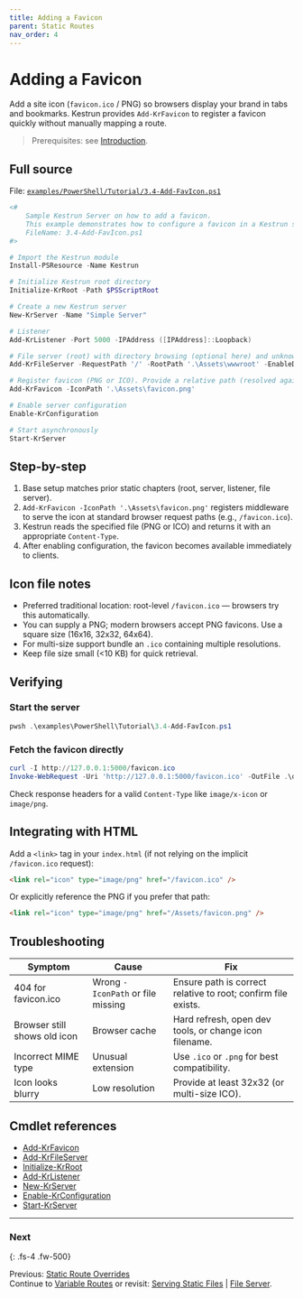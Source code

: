 ```yaml
---
title: Adding a Favicon
parent: Static Routes
nav_order: 4
---
```


# Adding a Favicon

Add a site icon (`favicon.ico` / PNG) so browsers display your brand in tabs and bookmarks. Kestrun provides
`Add-KrFavicon` to register a favicon quickly without manually mapping a route.

> Prerequisites: see [Introduction][Introduction].

## Full source

File: [`examples/PowerShell/Tutorial/3.4-Add-FavIcon.ps1`][3.4-Add-FavIcon.ps1]

```powershell
<#
    Sample Kestrun Server on how to add a favicon.
    This example demonstrates how to configure a favicon in a Kestrun server.
    FileName: 3.4-Add-FavIcon.ps1
#>

# Import the Kestrun module
Install-PSResource -Name Kestrun

# Initialize Kestrun root directory
Initialize-KrRoot -Path $PSScriptRoot

# Create a new Kestrun server
New-KrServer -Name "Simple Server"

# Listener
Add-KrListener -Port 5000 -IPAddress ([IPAddress]::Loopback)

# File server (root) with directory browsing (optional here) and unknown types for demo
Add-KrFileServer -RequestPath '/' -RootPath '.\Assets\wwwroot' -EnableDirectoryBrowsing -ServeUnknownFileTypes

# Register favicon (PNG or ICO). Provide a relative path (resolved against initialized root).
Add-KrFavicon -IconPath '.\Assets\favicon.png'

# Enable server configuration
Enable-KrConfiguration

# Start asynchronously
Start-KrServer
```

## Step-by-step

1. Base setup matches prior static chapters (root, server, listener, file server).
2. `Add-KrFavicon -IconPath '.\Assets\favicon.png'` registers middleware to serve the icon at standard
   browser request paths (e.g., `/favicon.ico`).
3. Kestrun reads the specified file (PNG or ICO) and returns it with an appropriate `Content-Type`.
4. After enabling configuration, the favicon becomes available immediately to clients.

## Icon file notes

- Preferred traditional location: root-level `/favicon.ico` — browsers try this automatically.
- You can supply a PNG; modern browsers accept PNG favicons. Use a square size (16x16, 32x32, 64x64).
- For multi-size support bundle an `.ico` containing multiple resolutions.
- Keep file size small (<10 KB) for quick retrieval.

## Verifying

### Start the server

```powershell
pwsh .\examples\PowerShell\Tutorial\3.4-Add-FavIcon.ps1
```

### Fetch the favicon directly

```powershell
curl -I http://127.0.0.1:5000/favicon.ico
Invoke-WebRequest -Uri 'http://127.0.0.1:5000/favicon.ico' -OutFile .\downloaded-favicon.ico
```

Check response headers for a valid `Content-Type` like `image/x-icon` or `image/png`.

## Integrating with HTML

Add a `<link>` tag in your `index.html` (if not relying on the implicit `/favicon.ico` request):

```html
<link rel="icon" type="image/png" href="/favicon.ico" />
```

Or explicitly reference the PNG if you prefer that path:

```html
<link rel="icon" type="image/png" href="/Assets/favicon.png" />
```

## Troubleshooting

| Symptom                      | Cause                             | Fix                                                           |
|------------------------------|-----------------------------------|---------------------------------------------------------------|
| 404 for favicon.ico          | Wrong `-IconPath` or file missing | Ensure path is correct relative to root; confirm file exists. |
| Browser still shows old icon | Browser cache                     | Hard refresh, open dev tools, or change icon filename.        |
| Incorrect MIME type          | Unusual extension                 | Use `.ico` or `.png` for best compatibility.                  |
| Icon looks blurry            | Low resolution                    | Provide at least 32x32 (or multi-size ICO).                   |

## Cmdlet references

- [Add-KrFavicon][Add-KrFavicon]
- [Add-KrFileServer][Add-KrFileServer]
- [Initialize-KrRoot][Initialize-KrRoot]
- [Add-KrListener][Add-KrListener]
- [New-KrServer][New-KrServer]
- [Enable-KrConfiguration][Enable-KrConfiguration]
- [Start-KrServer][Start-KrServer]

---

### Next

{: .fs-4 .fw-500}

Previous: [Static Route Overrides](./3.Static-Override-Routes)  
Continue to [Variable Routes][Next] or revisit: [Serving Static Files](./1.Static-Routes) | [File Server](./2.File-Server).

[Add-KrFavicon]: /docs/pwsh/cmdlets/Add-KrFavicon
[Add-KrFileServer]: /docs/pwsh/cmdlets/Add-KrFileServer
[Initialize-KrRoot]: /docs/pwsh/cmdlets/Initialize-KrRoot
[Add-KrListener]: /docs/pwsh/cmdlets/Add-KrListener
[New-KrServer]: /docs/pwsh/cmdlets/New-KrServer
[Enable-KrConfiguration]: /docs/pwsh/cmdlets/Enable-KrConfiguration
[Start-KrServer]: /docs/pwsh/cmdlets/Start-KrServer
[Next]: ../4.variable/index
[3.4-Add-FavIcon.ps1]: https://github.com/Kestrun/Kestrun/blob/main/examples/PowerShell/Tutorial/3.4-Add-FavIcon.ps1
[Introduction]: ../1.introduction/index#prerequisites
